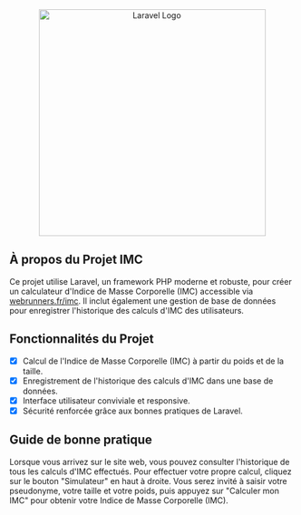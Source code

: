 <center><a href="https://laravel.com" target="_blank"><img src="https://raw.githubusercontent.com/laravel/art/master/logo-lockup/5%20SVG/2%20CMYK/1%20Full%20Color/laravel-logolockup-cmyk-red.svg" width="400" alt="Laravel Logo"></a></center>

## À propos du Projet IMC

Ce projet utilise Laravel, un framework PHP moderne et robuste, pour créer un calculateur d'Indice de Masse Corporelle (IMC) accessible via [webrunners.fr/imc](https://webrunners.fr/imc). Il inclut également une gestion de base de données pour enregistrer l'historique des calculs d'IMC des utilisateurs.

## Fonctionnalités du Projet

- [x] Calcul de l'Indice de Masse Corporelle (IMC) à partir du poids et de la taille.
- [x] Enregistrement de l'historique des calculs d'IMC dans une base de données.
- [x] Interface utilisateur conviviale et responsive.
- [x] Sécurité renforcée grâce aux bonnes pratiques de Laravel.

## Guide de bonne pratique

Lorsque vous arrivez sur le site web, vous pouvez consulter l'historique de tous les calculs d'IMC effectués. Pour effectuer votre propre calcul, cliquez sur le bouton "Simulateur" en haut à droite. Vous serez invité à saisir votre pseudonyme, votre taille et votre poids, puis appuyez sur "Calculer mon IMC" pour obtenir votre Indice de Masse Corporelle (IMC).
